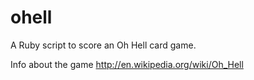 ohell
=====

A Ruby script to score an Oh Hell card game.

Info about the game http://en.wikipedia.org/wiki/Oh_Hell
